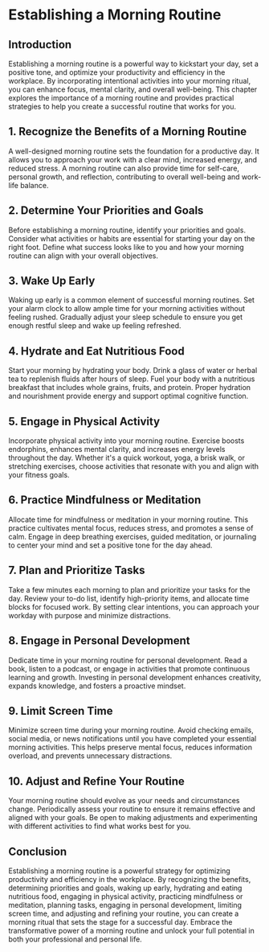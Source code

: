 # Establishing a Morning Routine

## Introduction

Establishing a morning routine is a powerful way to kickstart your day, set a positive tone, and optimize your productivity and efficiency in the workplace. By incorporating intentional activities into your morning ritual, you can enhance focus, mental clarity, and overall well-being. This chapter explores the importance of a morning routine and provides practical strategies to help you create a successful routine that works for you.

## 1\. Recognize the Benefits of a Morning Routine

A well-designed morning routine sets the foundation for a productive day. It allows you to approach your work with a clear mind, increased energy, and reduced stress. A morning routine can also provide time for self-care, personal growth, and reflection, contributing to overall well-being and work-life balance.

## 2\. Determine Your Priorities and Goals

Before establishing a morning routine, identify your priorities and goals. Consider what activities or habits are essential for starting your day on the right foot. Define what success looks like to you and how your morning routine can align with your overall objectives.

## 3\. Wake Up Early

Waking up early is a common element of successful morning routines. Set your alarm clock to allow ample time for your morning activities without feeling rushed. Gradually adjust your sleep schedule to ensure you get enough restful sleep and wake up feeling refreshed.

## 4\. Hydrate and Eat Nutritious Food

Start your morning by hydrating your body. Drink a glass of water or herbal tea to replenish fluids after hours of sleep. Fuel your body with a nutritious breakfast that includes whole grains, fruits, and protein. Proper hydration and nourishment provide energy and support optimal cognitive function.

## 5\. Engage in Physical Activity

Incorporate physical activity into your morning routine. Exercise boosts endorphins, enhances mental clarity, and increases energy levels throughout the day. Whether it's a quick workout, yoga, a brisk walk, or stretching exercises, choose activities that resonate with you and align with your fitness goals.

## 6\. Practice Mindfulness or Meditation

Allocate time for mindfulness or meditation in your morning routine. This practice cultivates mental focus, reduces stress, and promotes a sense of calm. Engage in deep breathing exercises, guided meditation, or journaling to center your mind and set a positive tone for the day ahead.

## 7\. Plan and Prioritize Tasks

Take a few minutes each morning to plan and prioritize your tasks for the day. Review your to-do list, identify high-priority items, and allocate time blocks for focused work. By setting clear intentions, you can approach your workday with purpose and minimize distractions.

## 8\. Engage in Personal Development

Dedicate time in your morning routine for personal development. Read a book, listen to a podcast, or engage in activities that promote continuous learning and growth. Investing in personal development enhances creativity, expands knowledge, and fosters a proactive mindset.

## 9\. Limit Screen Time

Minimize screen time during your morning routine. Avoid checking emails, social media, or news notifications until you have completed your essential morning activities. This helps preserve mental focus, reduces information overload, and prevents unnecessary distractions.

## 10\. Adjust and Refine Your Routine

Your morning routine should evolve as your needs and circumstances change. Periodically assess your routine to ensure it remains effective and aligned with your goals. Be open to making adjustments and experimenting with different activities to find what works best for you.

## Conclusion

Establishing a morning routine is a powerful strategy for optimizing productivity and efficiency in the workplace. By recognizing the benefits, determining priorities and goals, waking up early, hydrating and eating nutritious food, engaging in physical activity, practicing mindfulness or meditation, planning tasks, engaging in personal development, limiting screen time, and adjusting and refining your routine, you can create a morning ritual that sets the stage for a successful day. Embrace the transformative power of a morning routine and unlock your full potential in both your professional and personal life.
